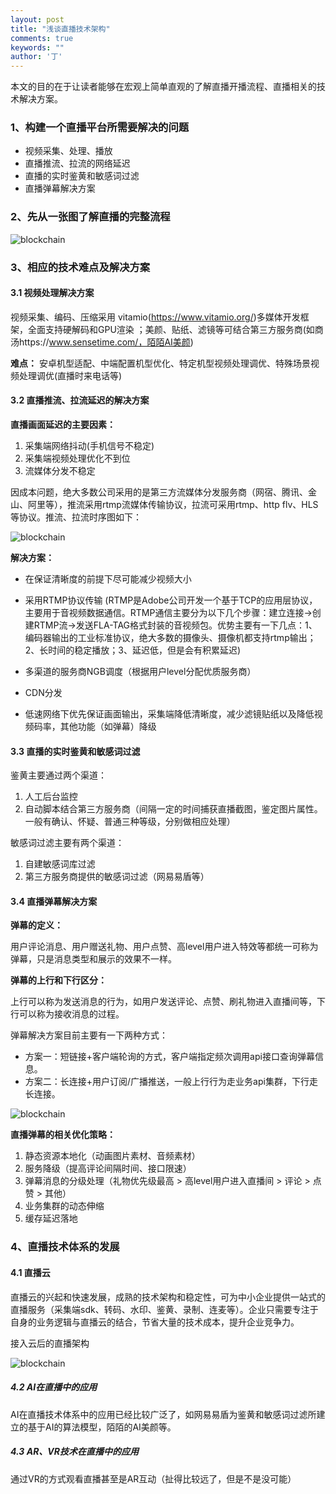 ```yaml
---
layout: post
title: "浅谈直播技术架构"
comments: true
keywords: ""
author: '丁'
---
```


本文的目的在于让读者能够在宏观上简单直观的了解直播开播流程、直播相关的技术解决方案。

### 1、构建一个直播平台所需要解决的问题

* 视频采集、处理、播放
* 直播推流、拉流的网络延迟
* 直播的实时鉴黄和敏感词过滤
* 直播弹幕解决方案

### 2、先从一张图了解直播的完整流程

![blockchain](http://doc.husor.com/download/attachments/93619188/image2018-1-12+14%3A2%3A6.png?version=1&modificationDate=1515736924000 "直播时序图")

### 3、相应的技术难点及解决方案

#### 3.1 视频处理解决方案

视频采集、编码、压缩采用 vitamio(https://www.vitamio.org/)多媒体开发框架，全面支持硬解码和GPU渲染 ；美颜、贴纸、滤镜等可结合第三方服务商(如商汤https://www.sensetime.com/，陌陌AI美颜)

**难点：** 安卓机型适配、中端配置机型优化、特定机型视频处理调优、特殊场景视频处理调优(直播时来电话等)

#### 3.2 直播推流、拉流延迟的解决方案

**直播画面延迟的主要因素：**

1. 采集端网络抖动(手机信号不稳定) 
2. 采集端视频处理优化不到位
3. 流媒体分发不稳定

因成本问题，绝大多数公司采用的是第三方流媒体分发服务商（网宿、腾讯、金山、阿里等），推流采用rtmp流媒体传输协议，拉流可采用rtmp、http flv、HLS等协议。推流、拉流时序图如下：

![blockchain](http://doc.husor.com/download/attachments/93619188/image2018-1-11+11%3A41%3A47.png?version=1&modificationDate=1515642105000 "推流、拉流时序图")

**解决方案：**

* 在保证清晰度的前提下尽可能减少视频大小
* 采用RTMP协议传输 (RTMP是Adobe公司开发一个基于TCP的应用层协议，主要用于音视频数据通信。RTMP通信主要分为以下几个步骤：建立连接->创建RTMP流->发送FLA-TAG格式封装的音视频包。优势主要有一下几点：1、编码器输出的工业标准协议，绝大多数的摄像头、摄像机都支持rtmp输出；2、长时间的稳定播放；3、延迟低，但是会有积累延迟)

* 多渠道的服务商NGB调度（根据用户level分配优质服务商）
* CDN分发
* 低速网络下优先保证画面输出，采集端降低清晰度，减少滤镜贴纸以及降低视频码率，其他功能（如弹幕）降级

#### 3.3 直播的实时鉴黄和敏感词过滤

鉴黄主要通过两个渠道：

1. 人工后台监控
2. 自动脚本结合第三方服务商（间隔一定的时间捕获直播截图，鉴定图片属性。一般有确认、怀疑、普通三种等级，分别做相应处理）

敏感词过滤主要有两个渠道：

1. 自建敏感词库过滤
2. 第三方服务商提供的敏感词过滤（网易易盾等）

#### 3.4 直播弹幕解决方案

**弹幕的定义：**

用户评论消息、用户赠送礼物、用户点赞、高level用户进入特效等都统一可称为弹幕，只是消息类型和展示的效果不一样。

**弹幕的上行和下行区分：**

上行可以称为发送消息的行为，如用户发送评论、点赞、刷礼物进入直播间等，下行可以称为接收消息的过程。

弹幕解决方案目前主要有一下两种方式：

* 方案一：短链接+客户端轮询的方式，客户端指定频次调用api接口查询弹幕信息。
* 方案二：长连接+用户订阅/广播推送，一般上行行为走业务api集群，下行走长连接。

![blockchain](http://doc.husor.com/download/attachments/93619188/image2018-1-11+9%3A59%3A26.png?version=1&modificationDate=1515635964000 "弹幕时序图")

**直播弹幕的相关优化策略：**

1. 静态资源本地化（动画图片素材、音频素材）
2. 服务降级（提高评论间隔时间、接口限速）
3. 弹幕消息的分级处理（礼物优先级最高 > 高level用户进入直播间 > 评论 > 点赞 > 其他）
4. 业务集群的动态伸缩
5. 缓存延迟落地

### 4、直播技术体系的发展

#### 4.1 直播云

直播云的兴起和快速发展，成熟的技术架构和稳定性，可为中小企业提供一站式的直播服务（采集端sdk、转码、水印、鉴黄、录制、连麦等）。企业只需要专注于自身的业务逻辑与直播云的结合，节省大量的技术成本，提升企业竞争力。

接入云后的直播架构

![blockchain](https://odum9helk.qnssl.com/FnjQPTi0LdV4bpcG9BDhmKnjbUGr "弹幕时序图")

##### 4.2 AI在直播中的应用

AI在直播技术体系中的应用已经比较广泛了，如网易易盾为鉴黄和敏感词过滤所建立的基于AI的算法模型，陌陌的AI美颜等。

##### 4.3 AR、VR技术在直播中的应用

通过VR的方式观看直播甚至是AR互动（扯得比较远了，但是不是没可能）
